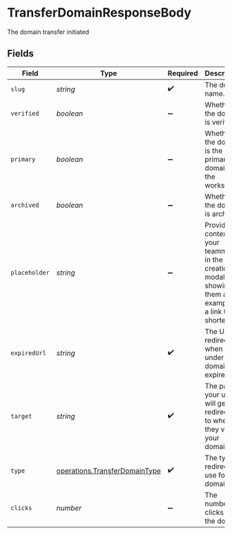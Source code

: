 # TransferDomainResponseBody

The domain transfer initiated


## Fields

| Field                                                                                                              | Type                                                                                                               | Required                                                                                                           | Description                                                                                                        | Example                                                                                                            |
| ------------------------------------------------------------------------------------------------------------------ | ------------------------------------------------------------------------------------------------------------------ | ------------------------------------------------------------------------------------------------------------------ | ------------------------------------------------------------------------------------------------------------------ | ------------------------------------------------------------------------------------------------------------------ |
| `slug`                                                                                                             | *string*                                                                                                           | :heavy_check_mark:                                                                                                 | The domain name.                                                                                                   | acme.com                                                                                                           |
| `verified`                                                                                                         | *boolean*                                                                                                          | :heavy_minus_sign:                                                                                                 | Whether the domain is verified.                                                                                    |                                                                                                                    |
| `primary`                                                                                                          | *boolean*                                                                                                          | :heavy_minus_sign:                                                                                                 | Whether the domain is the primary domain for the workspace.                                                        |                                                                                                                    |
| `archived`                                                                                                         | *boolean*                                                                                                          | :heavy_minus_sign:                                                                                                 | Whether the domain is archived.                                                                                    |                                                                                                                    |
| `placeholder`                                                                                                      | *string*                                                                                                           | :heavy_minus_sign:                                                                                                 | Provide context to your teammates in the link creation modal by showing them an example of a link to be shortened. | https://dub.co/help/article/what-is-dub                                                                            |
| `expiredUrl`                                                                                                       | *string*                                                                                                           | :heavy_check_mark:                                                                                                 | The URL to redirect to when a link under this domain has expired.                                                  | https://acme.com/expired                                                                                           |
| `target`                                                                                                           | *string*                                                                                                           | :heavy_check_mark:                                                                                                 | The page your users will get redirected to when they visit your domain.                                            | https://acme.com/landing                                                                                           |
| `type`                                                                                                             | [operations.TransferDomainType](../../models/operations/transferdomaintype.md)                                     | :heavy_check_mark:                                                                                                 | The type of redirect to use for this domain.                                                                       |                                                                                                                    |
| `clicks`                                                                                                           | *number*                                                                                                           | :heavy_minus_sign:                                                                                                 | The number of clicks on the domain.                                                                                |                                                                                                                    |